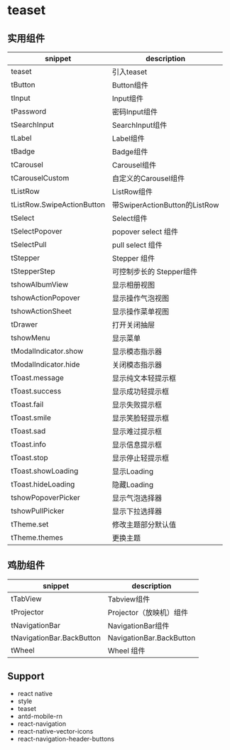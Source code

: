 # teaset

## 实用组件

|          snippet           |          description          |
| -------------------------- | ----------------------------- |
|           teaset           |          引入teaset           |
|          tButton           |          Button组件           |
|           tInput           |           Input组件           |
|         tPassword          |         密码Input组件         |
|        tSearchInput        |        SearchInput组件        |
|           tLabel           |           Label组件           |
|           tBadge           |           Badge组件           |
|         tCarousel          |         Carousel组件          |
|      tCarouselCustom       |     自定义的Carousel组件      |
|          tListRow          |          ListRow组件          |
| tListRow.SwipeActionButton | 带SwiperActionButton的ListRow |
|          tSelect           |          Select组件           |
|       tSelectPopover       |      popover select 组件      |
|        tSelectPull         |       pull select 组件        |
|          tStepper          |         Stepper 组件          |
|        tStepperStep        |   可控制步长的 Stepper组件    |
|       tshowAlbumView       |         显示相册视图          |
|     tshowActionPopover     |       显示操作气泡视图        |
|      tshowActionSheet      |       显示操作菜单视图        |
|          tDrawer           |         打开关闭抽屉          |
|         tshowMenu          |           显示菜单            |
|    tModalIndicator.show    |        显示模态指示器         |
|    tModalIndicator.hide    |        关闭模态指示器         |
|       tToast.message       |      显示纯文本轻提示框       |
|       tToast.success       |       显示成功轻提示框        |
|        tToast.fail         |        显示失败提示框         |
|        tToast.smile        |       显示笑脸轻提示框        |
|         tToast.sad         |        显示难过提示框         |
|        tToast.info         |        显示信息提示框         |
|        tToast.stop         |       显示停止轻提示框        |
|     tToast.showLoading     |          显示Loading          |
|     tToast.hideLoading     |          隐藏Loading          |
|     tshowPopoverPicker     |        显示气泡选择器         |
|      tshowPullPicker       |        显示下拉选择器         |
|         tTheme.set         |      修改主题部分默认值       |
|       tTheme.themes        |           更换主题            |

## 鸡肋组件

|          snippet          |       description        |
| ------------------------- | ------------------------ |
|         tTabView          |       Tabview组件        |
|        tProjector         | Projector（放映机）组件  |
|      tNavigationBar       |    NavigationBar组件     |
| tNavigationBar.BackButton | NavigationBar.BackButton |
|          tWheel           |        Wheel 组件        |

## Support

- react native
- style
- teaset
- antd-mobile-rn
- react-navigation
- react-native-vector-icons
- react-navigation-header-buttons
